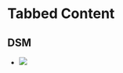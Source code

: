 <!-- @format -->

# Tabbed Content

## DSM
* ![](https://ultimaker.invisionapp.com/dsm/ultimaker/ultimaker-com/asset/components/)
